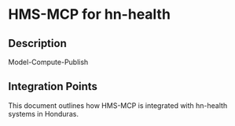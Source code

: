 # HMS-MCP for hn-health

## Description

Model-Compute-Publish

## Integration Points

This document outlines how HMS-MCP is integrated with hn-health systems in Honduras.
